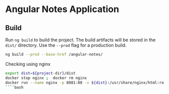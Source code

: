 # Angular Notes Application

## Build

Run `ng build` to build the project. The build artifacts will be stored in the `dist/` directory. Use the `--prod` flag for a production build.

```bash
ng build --prod --base-href /angular-notes/
```

Checking using nginx
````bash
export dist=${project-dir}/dist
docker stop nginx ;  docker rm nginx
docker run --name nginx -p 8081:80 -v ${dist}:/usr/share/nginx/html:ro -d nginx
````bash
